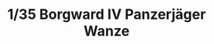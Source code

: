 ---
layout: product
title: "1/35 Borgward IV Panzerjäger Wanze"
price: "2800" 
desc: "Maketa"
img_path: "/assets/img/DW35008.webp"
brand: "Das Werk"
available: true
special_offer: false
new: true
soon: false
cat: "010000"
subcat: "011100"
subsubcat: "0N/A"
sifra: "DW35008"
popular: false
---